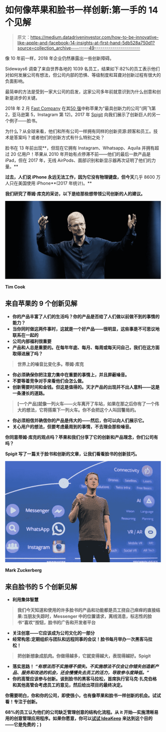 # 如何像苹果和脸书一样创新:第一手的 14 个见解

> 原文：<https://medium.datadriveninvestor.com/how-to-be-innovative-like-apple-and-facebook-14-insights-at-first-hand-5db528a750d1?source=collection_archive---------49----------------------->

像 10 年前一样，2018 年企业仍然暴露出一些创新障碍。

Sideways6 调查了来自世界各地的 1039 名员工，结果如下:82%的员工表示他们对如何发展公司有想法，但公司内部的恐惧、等级制度和耳聋对创新过程有很大的负面影响。

最简单的方法是受到一家大公司的启发，这家公司多年前就意识到为什么创意和创新是进步的关键。

2018 年 2 月 [Fast Company](https://medium.com/u/ada2289350de?source=post_page-----5db528a750d1--------------------------------) 在其[50 强](https://www.fastcompany.com/most-innovative-companies/2018)中称苹果为“最具创新力的公司”(网飞第 2，亚马逊第 5，Instagram 第 12)。2017 年 [Spigit](https://medium.com/u/f7e6681c571b?source=post_page-----5db528a750d1--------------------------------) 向我们展示了创新巨人的另一个例子——脸书。

为什么？从全球来看，他们和所有公司一样拥有同样的创新资源:顾客和员工。技术是答案吗？或者他们的创新方式有什么特别之处？

脸书在 13 年前出现**，但现在它拥有 Instagram、Whatsapp、Aquila 并拥有超过 20 亿用户！苹果从 2010 年开始有点停滞不前——他们的最后一款产品是 iPad，但在 2017 年，无线 AirPods、面部识别和新显示器再次证明了他们的力量。**

**过去，人们说 iPhone 永远无法工作，因为它没有物理键盘，但今天**几乎 8600 万人只在美国使用 iPhone**(2017 年统计)。**

**我们研究了蒂姆·库克的采访，以下是给那些想带领公司创新的人的建议。**

**![](img/a90bd85cb209d014a48856848c48b6ea.png)**

**Tim Cook**

## **来自苹果的 9 个创新见解**

*   **你的产品丰富了人们的生活吗？你的产品是否给了人们做以前做不到的事情的能力？**
*   **当你同时做这两件事时，这就是一个好产品——很明显，这些事是不可思议地联系在一起的**
*   **公司内部福利很重要**
*   **产品和人总是重要的。在每年年底、每月、每周或每天问自己，我们在这方面取得进展了吗？**

> **世界上的噪音比变化多。蒂姆·库克**

*   **你必须确保你把注意力集中在重要的事情上，并且屏蔽噪音。**
*   **不要等着竞争对手来看他们会怎么做。**
*   **创新需要时间和金钱。但这是值得的。天才产品的出现并不出人意料——这是一条漫长的道路。**

> **[一个产品]就像一列火车——火车离开了车站，如果在那之后你有了一个伟大的想法，它将搭乘下一列火车。你不会把这个人叫回警局的。**

*   **你必须相信并确信你的产品是伟大的——然后，你可以向人们展示它。**
*   **关心用户的想法，但要考虑最周到的事情，不去理会那些噪音。**

**你同意蒂姆·库克的观点吗？苹果和我们分享了它的创新和产品理念，你们公司有吗？**

**Spigit 写了一篇关于脸书和创新的文章，让我们看看脸书的创新技巧。**

**![](img/3d295ecf31363af93a57fd92dfbd8187.png)**

**Mark **Zuckerberg****

## **来自脸书的 5 个创新见解**

*   **利用集体智慧**

> **我们今天知道和使用的许多脸书的产品和功能都是员工挠自己痒痒的直接结果:当朋友失踪时，Messenger 中的位置请求，离线消息，标志性的脸书“喜欢”按钮，脸书的广告和开发者平台**

*   **关注创意——它应该成为公司文化的一部分**
*   **经常构思:定期组织与团队和远程同事的会议！脸书每月举办一次黑客马拉松！**

> **把创新想象成肌肉。你做得越多，它就变得越大，表现得越好。Spigit**

*   **落实思路！ ***“有想法而不实施得不偿失。不实施想法不仅会让你错失创造新产品、服务和改进的机会，还会慢慢失去员工的活力，导致参与度降低。”*****
*   **你的高管应该参与创新。谈到脸书的黑客马拉松，首席执行官马克·扎克伯格和其他高管会考虑员工的意见，然后给出项目的最终决定。**

**你需要明白，你和你的公司，即使很小，也有像苹果和脸书一样创新的机会。试试看！专注于创新。**

**68%的员工认为他们的公司缺乏管理创意的结构化流程。从 it 开始—实施清晰易用的创意管理应用程序。如果你愿意，你可以[试试 IdeaKeep](http://ideakeep.me/?utm_source=medium&utm_medium=article&utm_campaign=innovatiofbapple) 来达到这个目的——它是免费的；)**